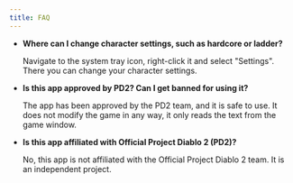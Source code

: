 ```yaml
---
title: FAQ
---
```


- **Where can I change character settings, such as hardcore or ladder?**

  Navigate to the system tray icon, right-click it and select "Settings". There you can change your character settings.

- **Is this app approved by PD2? Can I get banned for using it?**

  The app has been approved by the PD2 team, and it is safe to use. It does not modify the game in any way, it only reads the text from the game window.

- **Is this app affiliated with Official Project Diablo 2 (PD2)?**

  No, this app is not affiliated with the Official Project Diablo 2 team. It is an independent project.